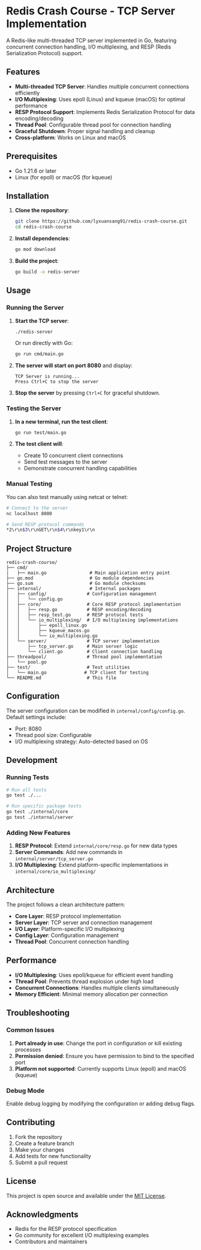 # Redis Crash Course - TCP Server Implementation

A Redis-like multi-threaded TCP server implemented in Go, featuring concurrent connection handling, I/O multiplexing, and RESP (Redis Serialization Protocol) support.

## Features

- **Multi-threaded TCP Server**: Handles multiple concurrent connections efficiently
- **I/O Multiplexing**: Uses epoll (Linux) and kqueue (macOS) for optimal performance
- **RESP Protocol Support**: Implements Redis Serialization Protocol for data encoding/decoding
- **Thread Pool**: Configurable thread pool for connection handling
- **Graceful Shutdown**: Proper signal handling and cleanup
- **Cross-platform**: Works on Linux and macOS

## Prerequisites

- Go 1.21.6 or later
- Linux (for epoll) or macOS (for kqueue)

## Installation

1. **Clone the repository**:

   ```bash
   git clone https://github.com/lyxuansang91/redis-crash-course.git
   cd redis-crash-course
   ```

2. **Install dependencies**:

   ```bash
   go mod download
   ```

3. **Build the project**:
   ```bash
   go build -o redis-server
   ```

## Usage

### Running the Server

1. **Start the TCP server**:

   ```bash
   ./redis-server
   ```

   Or run directly with Go:

   ```bash
   go run cmd/main.go
   ```

2. **The server will start on port 8080** and display:

   ```
   TCP Server is running...
   Press Ctrl+C to stop the server
   ```

3. **Stop the server** by pressing `Ctrl+C` for graceful shutdown.

### Testing the Server

1. **In a new terminal, run the test client**:

   ```bash
   go run test/main.go
   ```

2. **The test client will**:
   - Create 10 concurrent client connections
   - Send test messages to the server
   - Demonstrate concurrent handling capabilities

### Manual Testing

You can also test manually using netcat or telnet:

```bash
# Connect to the server
nc localhost 8080

# Send RESP protocol commands
*2\r\n$3\r\nGET\r\n$4\r\nkey1\r\n
```

## Project Structure

```
redis-crash-course/
├── cmd/
|   ├── main.go                # Main application entry point
├── go.mod                     # Go module dependencies
├── go.sum                     # Go module checksums
├── internal/                  # Internal packages
│   ├── config/               # Configuration management
│   │   └── config.go
│   ├── core/                 # Core RESP protocol implementation
│   │   ├── resp.go           # RESP encoding/decoding
│   │   ├── resp_test.go      # RESP protocol tests
│   │   └── io_multiplexing/  # I/O multiplexing implementations
│   │       ├── epoll_linux.go
│   │       ├── kqueue_macos.go
│   │       └── io_multiplexing.go
│   └── server/               # TCP server implementation
│       ├── tcp_server.go     # Main server logic
│       └── client.go         # Client connection handling
├── threadpool/               # Thread pool implementation
│   └── pool.go
├── test/                     # Test utilities
│   └── main.go              # TCP client for testing
└── README.md                 # This file
```

## Configuration

The server configuration can be modified in `internal/config/config.go`. Default settings include:

- Port: 8080
- Thread pool size: Configurable
- I/O multiplexing strategy: Auto-detected based on OS

## Development

### Running Tests

```bash
# Run all tests
go test ./...

# Run specific package tests
go test ./internal/core
go test ./internal/server
```

### Adding New Features

1. **RESP Protocol**: Extend `internal/core/resp.go` for new data types
2. **Server Commands**: Add new commands in `internal/server/tcp_server.go`
3. **I/O Multiplexing**: Extend platform-specific implementations in `internal/core/io_multiplexing/`

## Architecture

The project follows a clean architecture pattern:

- **Core Layer**: RESP protocol implementation
- **Server Layer**: TCP server and connection management
- **I/O Layer**: Platform-specific I/O multiplexing
- **Config Layer**: Configuration management
- **Thread Pool**: Concurrent connection handling

## Performance

- **I/O Multiplexing**: Uses epoll/kqueue for efficient event handling
- **Thread Pool**: Prevents thread explosion under high load
- **Concurrent Connections**: Handles multiple clients simultaneously
- **Memory Efficient**: Minimal memory allocation per connection

## Troubleshooting

### Common Issues

1. **Port already in use**: Change the port in configuration or kill existing processes
2. **Permission denied**: Ensure you have permission to bind to the specified port
3. **Platform not supported**: Currently supports Linux (epoll) and macOS (kqueue)

### Debug Mode

Enable debug logging by modifying the configuration or adding debug flags.

## Contributing

1. Fork the repository
2. Create a feature branch
3. Make your changes
4. Add tests for new functionality
5. Submit a pull request

## License

This project is open source and available under the [MIT License](LICENSE).

## Acknowledgments

- Redis for the RESP protocol specification
- Go community for excellent I/O multiplexing examples
- Contributors and maintainers
